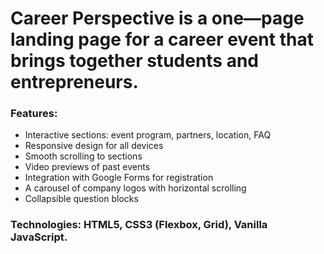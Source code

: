 # Career Perspective is a one—page landing page for a career event that brings together students and entrepreneurs.

### Features:
+ Interactive sections: event program, partners, location, FAQ
+ Responsive design for all devices
+ Smooth scrolling to sections
+ Video previews of past events
+ Integration with Google Forms for registration
+ A carousel of company logos with horizontal scrolling
+ Collapsible question blocks

### Technologies: HTML5, CSS3 (Flexbox, Grid), Vanilla JavaScript.
